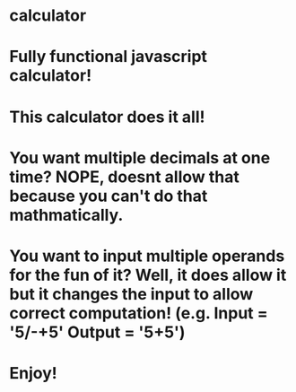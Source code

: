 # calculator
# Fully functional javascript calculator!

# This calculator does it all! 

# You want multiple decimals at one time? NOPE, doesnt allow that because you can't do that mathmatically.

# You want to input multiple operands for the fun of it?  Well, it does allow it but it changes the input to allow correct computation! (e.g. Input = '5/-+5' Output = '5+5')

# Enjoy!
